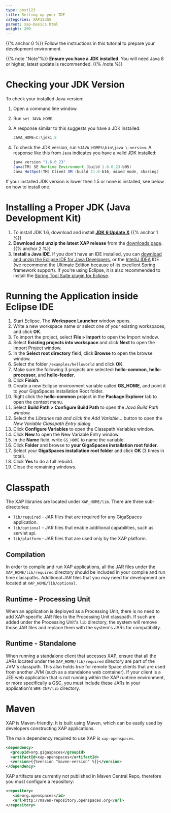 ```yaml
---
type: post123
title: Setting up your IDE
categories: XAP123GS
parent: xap-basics.html
weight: 200
---
```


{{% anchor 0 %}}
Follow the instructions in this tutorial to prepare your development environment.

{{% note "Note"%}}
**Ensure you have a JDK installed**. You will need Java 8 or higher, latest update is recommended.
{{% /note %}}

# Checking your JDK Version

To check your installed Java version:

1. Open a command line window.
1. Run `set JAVA_HOME`.
1. A response similar to this suggests you have a JDK installed:

	```java
	JAVA_HOME=C:\jdk1.8
	```

1. To check the JDK version, run `%JAVA_HOME%\bin\java \-version`. A response like this from `Java` indicates you have a valid JDK installed:

	```java
	java version "1.6.0_23"
	Java(TM) SE Runtime Environment (build 1.6.0_23-b05)
	Java HotSpot(TM) Client VM (build 11.0-b16, mixed mode, sharing)
	```

If your installed JDK version is lower then 1.5 or none is installed, see below on how to install one.

# Installing a Proper JDK (Java Development Kit)

1. To install JDK 1.6, download and install [**JDK 6 Update X**](http://java.sun.com/javase/downloads/index.jsp)
{{% anchor 1 %}}
1. **Download and unzip the latest XAP release** from the [downloads page](http://www.gigaspaces.com/LatestProductVersion).
{{% anchor 2 %}}
1. **Install a Java IDE**. If you don't have an IDE installed, you can [download and unzip the Eclipse IDE for Java Developers](http://www.eclipse.org/downloads), or the [IntelliJ IDEA](http://www.jetbrains.com/idea/download/index.html) IDE (we recommend the Ultimate Edition because of its excellent Spring framework support). If you're using Eclipse, it is also recommended to install the [Spring Tool Suite plugin for Eclipse](http://www.springsource.com/developer/sts).

# Running the Application inside Eclipse IDE

1. Start Eclipse. The **Workspace Launcher** window opens.
1. Write a new workspace name or select one of your existing workspaces, and click **OK**.
1. To import the project, select **File > Import** to open the Import window.
1. Select **Existing projects into workspace** and click **Next** to open the Import Project window.
1. In the **Select root directory** field, click **Browse** to open the browse window.
1. Select the folder `/examples/helloworld` and click **OK**.
1. Make sure the following 3 projects are selected: **hello-common**, **hello-processor**, and **hello-feeder**.
1. Click **Finish**.
1. Create a new Eclipse environment variable called **GS_HOME**, and point it to your GigaSpaces installation Root folder.
1. Right click the **hello-common** project in the **Package Explorer** tab to open the context menu.
1. Select **Build Path > Configure Build Path** to open the _Java Build Path window._
1. Select the **Libraries tab* and click the *Add Variable...** button to open the _New Variable Classpath Entry dialog_
1. Click **Configure Variables** to open the Classpath Variables window.
1. Click **New** to open the New Variable Entry window.
1. In the **Name** field, write `GS_HOME` to name the variable.
1. Click **Folder** and browse to **your GigaSpaces installation root folder**.
1. Select your **GigaSpaces installation root folder** and click **OK** (3 times in total).
1. Click **Yes** to do a full rebuild.
1. Close the remaining windows.

# Classpath

The XAP libraries are located under `XAP_HOME/lib`. There are three sub-directories:

* `lib/required` - JAR files that are required for any GigaSpaces application.
* `lib/optional` - JAR files that enable additional capabilities, such as servlet api.
* `lib/platform` - JAR files that are used only by the XAP platform.

## Compilation

In order to compile and run XAP applications, all the JAR files under the `XAP_HOME/lib/required` directory should be included in your compile and run time classpaths. Additional JAR files that you may need for development are located at `XAP_HOME/lib/optional`.

## Runtime - Processing Unit

When an application is deployed as a Processing Unit, there is no need to add XAP-specific JAR files to the Processing Unit classpath. If such are added under the Processing Unit's `lib` directory, the system will remove those JAR files and  replace them with the system's JARs for compatibility.

## Runtime - Standalone

When running a standalone client that accesses XAP, ensure that all the JARs located under the `XAP_HOME/lib/required` directory are part of the JVM's classpath. This also holds true for remote Space clients that are used from another JVM (such as a standalone web container). If your client is a JEE web application that is not running within the XAP runtime environment, or more specifically a GSC, you must include these JARs in your application's `WEB-INF/lib` directory.

# Maven
 
XAP is Maven-friendly. It is built using Maven, which can be easily used by developers constructing XAP applications.  
    
The main dependency required to use XAP is `xap-openspaces`.
 
 ```xml
 <dependency>
   <groupId>org.gigaspaces</groupId>
   <artifactId>xap-openspaces</artifactId>
   <version>{{%version "maven-version" %}}</version>
 </dependency>
 ```
 
 XAP artifacts are currently not published in Maven Central Repo, therefore you must configure a repository:
 
 ```xml
 <repository>
    <id>org.openspaces</id>
    <url>http://maven-repository.openspaces.org</url>
 </repository>
 ```
